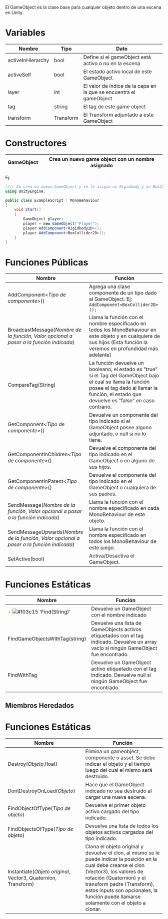 El GameObject es la clase base para cualquier objeto dentro de una escena en Unity.

# Variables

Nombre | Tipo | Dato
------------|------------|------------
activeInHierarchy | bool | Define si el gameObject está activo o no en la escena
activeSelf | bool | El estado activo local de este GameObject
layer | int | El valor de índice de la capa en la que se encuentra el gameObject
tag	| string | El tag de este game object
transform | Transform |	El Transform adjuntado a este GameObject

# Constructores
GameObject | Crea un nuevo game object con un nombre asignado
-----------|-----------
Ej:
```C#
//// Se crea un nuevo GameObject y se le asigna un Rigidbody y un BoxCollider (ver más adelante AddComponent)
using UnityEngine;

public class ExampleScript : MonoBehaviour
{
    void Start()
    {
        GameObject player;
        player = new GameObject("Player");
        player.AddComponent<Rigidbody2D>();
        player.AddComponent<BoxCollider2D>();
    }
}
```

# Funciones Públicas
Nombre | Función
-----------|-----------
AddComponent<*Tipo de componente*>() | Agrega una clase componente de un tipo dado al GameObject. Ej: ```AddComponent<BoxCollider2D>();```
BroadcastMessage(*Nombre de la función*, *Valor opcional a pasar a la función indicada*) | Llama la función con el nombre específicado en todos los MonoBehaviour en este objeto y en cualquiera de sus hijos (Esta función la veremos en profundidad más adelante)
CompareTag(String) | La función devuelve un booleano, el estado es "true" si el Tag del GameObject bajo el cual se llama la función posee el tag dado al llamar la función, el estado que devuelve es "false" en caso contrario.
GetComponent<*Tipo de componente*>() | Devuelve un componente del tipo indicado si el GameObject posee alguno adjuntado, o null si no lo tiene.
GetComponentInChildren<*Tipo de componente*>() | Devuelve el componente del tipo indicado en el GameObject o en alguno de sus hijos.
GetComponentInParent<*Tipo de componente*>() | Devuelve el componente del tipo indicado en el GameObject o cualquiera de sus padres.
SendMessage(*Nombre de la función*, *Valor opcional a pasar a la función indicada*) | Llama la función con el nombre especificado en cada MonoBehaviour de este objeto.
SendMessageUpwards(*Nombre de la función*, *Valor opcional a pasar a la función indicada*) | Llama la función con el nombre especificado en todos los MonoBehaviour de este juego.
SetActive(bool) | Activa/Desactiva el GameObject.

# Funciones Estáticas
Nombre | Función
-----------|-----------
- ![#f03c15](https://placehold.it/15/f03c15/000000?text=+) 'Find(String)' | Devuelve un GameObject con el nombre indicado
FindGameObjectsWithTag(string) | Devuelve una lista de GameObjects activos etiquetados con el tag indicado. Devuelve un array vacío si ningún GameObject fue encontrado.
FindWithTag | Devuelve un GameObject activo etiquetado con el tag indicado. Devuelve null si ningún GameObject fue encontrado.



## Miembros Heredados

# Funciones Estáticas
Nombre | Función
-----------|-----------
Destroy(*Objeto*,float) | Elimina un gameobject, componente o asset. Se debe indicar el objeto y el tiempo luego del cual el mismo será destruido.
DontDestroyOnLoad(*Objeto*) | Hace que el GameObject indicado no sea destruído al cargar una nueva escena.
FindObjectOfType(*Tipo de objeto*) | Devuelve el primer objeto activo cargado del tipo indicado.
FindObjectsOfType(*Tipo de objeto*) | Devuelve una lista de todos los objetos activos cargados del tipo indicado.
Instantiate(*Objeto original*, Vector3, Quaternion, Transform) | Clona el objeto original y devuelve el clon, al mismo se le puede indicar la posición en la cual debe crearse el clon (Vector3), los valores de rotación (Quaternion) y el transform padre (Transform), estos inputs son opcionales, la función puede llamarse solamente con el objeto a clonar.

